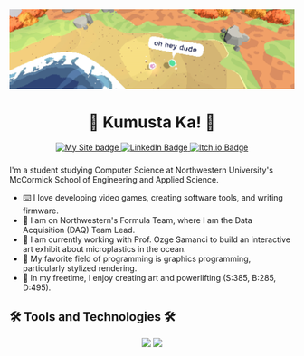 <div id="Header & Badges" align="center">

  <img src="images/banner.jpg" alt="Banner: Says 'oh hey dude'">

  <h1>👋 Kumusta Ka! 👋</h1>

  <a href="https://evanbs.com">
    <img src="https://img.shields.io/badge/My_Site-blah?style=for-the-badge&logo=checkmarx&logoColor=white&color=243E36" alt="My Site badge"/>
  </a>
  
  <a href="https://www.linkedin.com/in/evan-bertis-sample-1987901bb/">
    <img src="https://img.shields.io/badge/LinkedIn-blue?style=for-the-badge&logo=linkedin&logoColor=white" alt="LinkedIn Badge"/>
  </a>
  
  <a href="https://evanmakesstuff.itch.io/">
    <img src="https://img.shields.io/badge/Itch.io-FA5C5C?style=for-the-badge&logo=itchdotio&logoColor=white" alt="Itch.io Badge"/>
  </a>

</div>

###

I'm a student studying Computer Science at Northwestern University's McCormick School of Engineering and Applied Science.
* ⌨️ I love developing video games, creating software tools, and writing firmware.
* 🚗 I am on Northwestern's Formula Team, where I am the Data Acquisition (DAQ) Team Lead.
* 🌊 I am currently working with Prof. Ozge Samanci to build an interactive art exhibit about microplastics in the ocean.
* 🔺 My favorite field of programming is graphics programming, particularly stylized rendering.
* 🎨 In my freetime, I enjoy creating art and powerlifting (S:385, B:285, D:495).

## 🛠️ Tools and Technologies 🛠️

<div align="center">
    <img src="https://skillicons.dev/icons?i=cs,unity,c,cpp,cmake,arduino,matlab,python,blender,illustrator,photoshop&theme=dark"/>
    <img src="https://skillicons.dev/icons?i=html,css,js,latex,mysql,sqlite,django,htmx,aws,markdown,figma&theme=dark"/>
</div>


